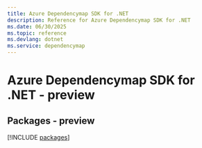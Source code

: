 ```yaml
---
title: Azure Dependencymap SDK for .NET
description: Reference for Azure Dependencymap SDK for .NET
ms.date: 06/30/2025
ms.topic: reference
ms.devlang: dotnet
ms.service: dependencymap
---
```

# Azure Dependencymap SDK for .NET - preview
## Packages - preview
[!INCLUDE [packages](dependencymap-index.md)]